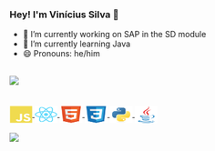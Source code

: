 ### Hey! I'm Vinícius Silva 👋

- 🔭 I’m currently working on SAP in the SD module
- 🌱 I’m currently learning Java
- 😄 Pronouns: he/him


<br>

<div>
  <a href="https://beacons.ai/Vinicius-2003">
<!--   <img height="180em" src="https://github-readme-stats.vercel.app/api?username=Vinicius-2003&show_icons=true&theme=dark&include_all_commits=true&count_private=true" /> -->
  <img height="180em" src="https://github-readme-stats.vercel.app/api/top-langs/?username=Vinicius-2003&layout=compact&langs_count=16&theme=dark"/>
</div>

<br>

<div style="display: inline_block"><br>
  <img align="center" alt="Vini-Js" height="30" width="40" src="https://raw.githubusercontent.com/devicons/devicon/master/icons/javascript/javascript-plain.svg">
  <img align="center" alt="Vini-React" height="30" width="40" src="https://raw.githubusercontent.com/devicons/devicon/master/icons/react/react-original.svg">
  <img align="center" alt="Vini-HTML" height="30" width="40" src="https://raw.githubusercontent.com/devicons/devicon/master/icons/html5/html5-original.svg">
  <img align="center" alt="Vini-CSS" height="30" width="40" src="https://raw.githubusercontent.com/devicons/devicon/master/icons/css3/css3-original.svg">
  <img align="center" alt="Vini-Python" height="30" width="40" src="https://raw.githubusercontent.com/devicons/devicon/master/icons/python/python-original.svg">
  <img align="center" alt="Vini-Java" height="30" width="40" src="https://raw.githubusercontent.com/devicons/devicon/master/icons/java/java-original.svg">
</div>

<br>

<div>
  <a href="https://www.linkedin.com/in/vinicius-silva-almeida/" target="_blank"><img src="https://img.shields.io/badge/-LinkedIn-%230077B5?style=for-the-badge&logo=linkedin&logoColor=white" target="_blank"></a>
</div>
